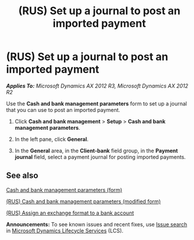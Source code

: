 ﻿---
title: (RUS) Set up a journal to post an imported payment
TOCTitle: (RUS) Set up a journal to post an imported payment
ms:assetid: eacd238a-7242-45a2-b2d3-4d943f520444
ms:mtpsurl: https://technet.microsoft.com/en-us/library/JJ711736(v=AX.60)
ms:contentKeyID: 49388060
ms.date: 04/18/2014
mtps_version: v=AX.60
f1_keywords:
- imported payment
---

# (RUS) Set up a journal to post an imported payment 


_**Applies To:** Microsoft Dynamics AX 2012 R3, Microsoft Dynamics AX 2012 R2_

Use the **Cash and bank management parameters** form to set up a journal that you can use to post an imported payment.

1.  Click **Cash and bank management** \> **Setup** \> **Cash and bank management parameters**.

2.  In the left pane, click **General**.

3.  In the **General** area, in the **Client-bank** field group, in the **Payment journal** field, select a payment journal for posting imported payments.

## See also

[Cash and bank management parameters (form)](https://technet.microsoft.com/en-us/library/aa591289\(v=ax.60\))

[(RUS) Cash and bank management parameters (modified form)](https://technet.microsoft.com/en-us/library/jj711566\(v=ax.60\))

[(RUS) Assign an exchange format to a bank account](rus-assign-an-exchange-format-to-a-bank-account.md)

  
**Announcements:** To see known issues and recent fixes, use [Issue search](http://go.microsoft.com/fwlink/?linkid=389258) in [Microsoft Dynamics Lifecycle Services](http://go.microsoft.com/fwlink/?linkid=306505) (LCS).

